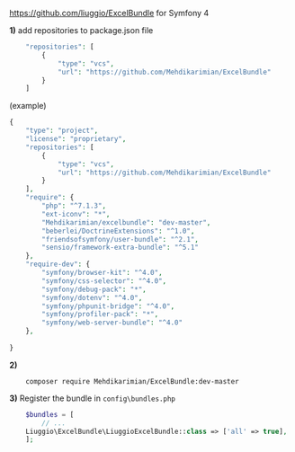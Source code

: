 https://github.com/liuggio/ExcelBundle for Symfony 4

**1)** add repositories to package.json file

``` php
    "repositories": [
        {
            "type": "vcs",
            "url": "https://github.com/Mehdikarimian/ExcelBundle"
        }
    ]
``` 
(example) 
``` php
{
    "type": "project",
    "license": "proprietary",
    "repositories": [
        {
            "type": "vcs",
            "url": "https://github.com/Mehdikarimian/ExcelBundle"
        }
    ],
    "require": {
        "php": "^7.1.3",
        "ext-iconv": "*",
        "Mehdikarimian/excelbundle": "dev-master",
        "beberlei/DoctrineExtensions": "^1.0",
        "friendsofsymfony/user-bundle": "^2.1",
        "sensio/framework-extra-bundle": "^5.1"
    },
    "require-dev": {
        "symfony/browser-kit": "^4.0",
        "symfony/css-selector": "^4.0",
        "symfony/debug-pack": "*",
        "symfony/dotenv": "^4.0",
        "symfony/phpunit-bridge": "^4.0",
        "symfony/profiler-pack": "*",
        "symfony/web-server-bundle": "^4.0"
    },
    
}
```
**2)** 
``` shell
    composer require Mehdikarimian/ExcelBundle:dev-master
```
**3)** Register the bundle in ``config\bundles.php``
``` php
    $bundles = [
        // ...
    Liuggio\ExcelBundle\LiuggioExcelBundle::class => ['all' => true],
    ];
```

